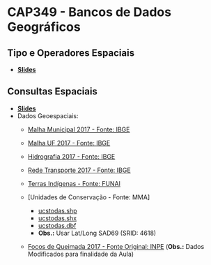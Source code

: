 # CAP349 - Bancos de Dados Geográficos

## Tipo e Operadores Espaciais

- **[Slides](https://github.com/gqueiroz/cap349/blob/master/2018/tipos-e-operadores-espaciais.pdf)**

## Consultas Espaciais

- **[Slides](https://github.com/gqueiroz/cap349/blob/master/2018/consultas-espaciais.pdf)**
- Dados Geoespaciais:
  - [Malha Municipal 2017 - Fonte: IBGE](http://servicodados.ibge.gov.br/Download/Download.ashx?u=geoftp.ibge.gov.br/organizacao_do_territorio/malhas_territoriais/malhas_municipais/municipio_2017/Brasil/BR/br_municipios.zip)<br>

  - [Malha UF 2017 - Fonte: IBGE](http://servicodados.ibge.gov.br/Download/Download.ashx?u=geoftp.ibge.gov.br/organizacao_do_territorio/malhas_territoriais/malhas_municipais/municipio_2017/Brasil/BR/br_unidades_da_federacao.zip)<br>

  - [Hidrografia 2017 - Fonte: IBGE](http://servicodados.ibge.gov.br/Download/Download.ashx?u=geoftp.ibge.gov.br/cartas_e_mapas/bases_cartograficas_continuas/bc250/versao2017/shapefile/Hidrografia_v2017.zip)<br>

  - [Rede Transporte 2017 - Fonte: IBGE](http://servicodados.ibge.gov.br/Download/Download.ashx?u=geoftp.ibge.gov.br/cartas_e_mapas/bases_cartograficas_continuas/bc250/versao2017/shapefile/Transporte_v2017.zip)<br>
  
  - [Terras Indígenas - Fonte: FUNAI](http://mapas2.funai.gov.br/portal_mapas/shapes/ti_sirgas.zip)<br>
  
  - [Unidades de Conservação - Fonte: MMA]
    - [ucstodas.shp](http://mapas.mma.gov.br/ms_tmp/ucstodas.shp)
    - [ucstodas.shx](http://mapas.mma.gov.br/ms_tmp/ucstodas.shx)
    - [ucstodas.dbf](http://mapas.mma.gov.br/ms_tmp/ucstodas.dbf)
    - **Obs.:** Usar Lat/Long SAD69 (SRID: 4618)<br>
  
  - [Focos de Queimada 2017 - Fonte Original: INPE](https://github.com/gqueiroz/cap394/blob/master/2018/class-02/dados/focos_2017.zip) (**Obs.:** Dados Modificados para finalidade da Aula)
  